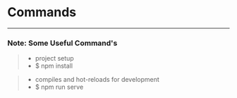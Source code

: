 # Commands


---
### Note: Some Useful Command's

> - project setup
> - $ npm install

> - compiles and hot-reloads for development
> - $ npm run serve

